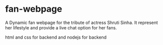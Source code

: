 # fan-webpage
A Dynamic fan webpage for the tribute of actress Shruti Sinha. It represent her lifestyle and provide a live chat option for her fans.

html and css for backend and nodejs for backend 
